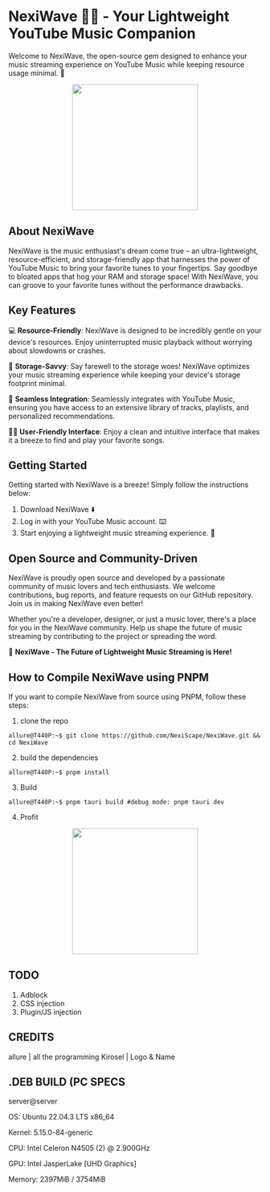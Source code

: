 # NexiWave 🎵🌊 - Your Lightweight YouTube Music Companion

Welcome to NexiWave, the open-source gem designed to enhance your music streaming experience on YouTube Music while keeping resource usage minimal. 🚀
<p align="center">
 <img width="250" height="250" src="https://github.com/NexiScape/NexisWave/assets/85907829/e8a1f779-bb99-497e-b3d7-3191b24e2727"
</p>

## About NexiWave

NexiWave is the music enthusiast's dream come true – an ultra-lightweight, resource-efficient, and storage-friendly app that harnesses the power of YouTube Music to bring your favorite tunes to your fingertips. Say goodbye to bloated apps that hog your RAM and storage space! With NexiWave, you can groove to your favorite tunes without the performance drawbacks.

## Key Features

:computer: **Resource-Friendly**: NexiWave is designed to be incredibly gentle on your device's resources. Enjoy uninterrupted music playback without worrying about slowdowns or crashes.

:floppy_disk: **Storage-Savvy**: Say farewell to the storage woes! NexiWave optimizes your music streaming experience while keeping your device's storage footprint minimal.

:hammer: **Seamless Integration**: Seamlessly integrates with YouTube Music, ensuring you have access to an extensive library of tracks, playlists, and personalized recommendations.

:man_technologist: **User-Friendly Interface**: Enjoy a clean and intuitive interface that makes it a breeze to find and play your favorite songs.

## Getting Started

Getting started with NexiWave is a breeze! Simply follow the instructions below:

1. Download NexiWave :arrow_down:
2. Log in with your YouTube Music account. :keyboard:
3. Start enjoying a lightweight music streaming experience. :musical_note:

## Open Source and Community-Driven

NexiWave is proudly open source and developed by a passionate community of music lovers and tech enthusiasts. We welcome contributions, bug reports, and feature requests on our GitHub repository. Join us in making NexiWave even better!


Whether you're a developer, designer, or just a music lover, there's a place for you in the NexiWave community. Help us shape the future of music streaming by contributing to the project or spreading the word.

🚀 **NexiWave - The Future of Lightweight Music Streaming is Here!**

## How to Compile NexiWave using PNPM

If you want to compile NexiWave from source using PNPM, follow these steps:

1. clone the repo
```console
allure@T440P:~$ git clone https://github.com/NexiScape/NexiWave.git && cd NexiWave
```
2. build the dependencies 
```console
allure@T440P:~$ pnpm install 
```
3. Build
```console
allure@T440P:~$ pnpm tauri build #debug mode: pnpm tauri dev
```
4. Profit
<p align="center">
 <img width="250" height="250" src="https://github.com/NexiScape/NexisWave/assets/85907829/715069e1-a547-4876-a490-fe56f0b47663"
</p>

## TODO
1. Adblock
2. CSS injection
3. Plugin/JS injection

## CREDITS
allure | all the programming
Kirosel | Logo & Name

## .DEB BUILD (PC SPECS
server@server

OS: Ubuntu 22.04.3 LTS x86_64

Kernel: 5.15.0-84-generic

CPU: Intel Celeron N4505 (2) @ 2.900GHz

GPU: Intel JasperLake [UHD Graphics]

Memory: 2397MiB / 3754MiB
